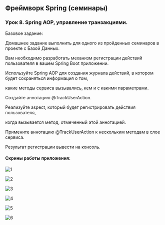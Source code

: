 ## Фреймворк Spring (семинары)

### Урок 8. Spring AOP, управление транзакциями.

Базовое задание:

Домашнее задание выполнить для одного из пройденных семинаров в проекте с Базой Данных.

Вам необходимо разработать механизм регистрации действий пользователя в вашем Spring Boot приложении. 

Используйте Spring AOP для создания журнала действий, в котором будет сохраняться информация о том, 

какие методы сервиса вызывались, кем и с какими параметрами.

Создайте аннотацию @TrackUserAction.

Реализуйте aspect, который будет регистрировать действия пользователя, 

когда вызывается метод, отмеченный этой аннотацией.

Примените аннотацию @TrackUserAction к нескольким методам в слое сервиса.

Результат регистрации вывести на консоль.


#### Скрины работы приложения:

![1]()

![2]()

![3]()

![4]()

![5]()

![6]()
